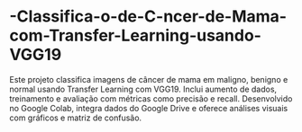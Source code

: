 # -Classifica-o-de-C-ncer-de-Mama-com-Transfer-Learning-usando-VGG19
Este projeto classifica imagens de câncer de mama em maligno, benigno e normal usando Transfer Learning com VGG19. Inclui aumento de dados, treinamento e avaliação com métricas como precisão e recall. Desenvolvido no Google Colab, integra dados do Google Drive e oferece análises visuais com gráficos e matriz de confusão.
